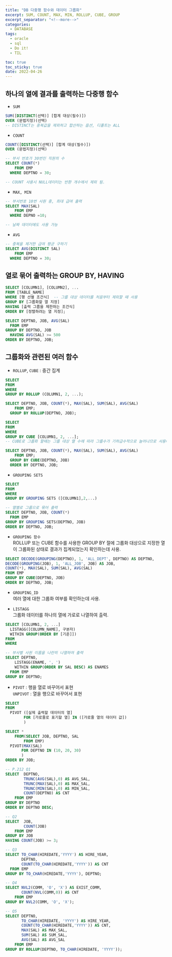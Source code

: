 ```yaml
---
title: "DB 다중행 함수와 데이터 그룹화"
excerpt: SUM, COUNT, MAX, MIN, ROLLUP, CUBE, GROUP
excerpt_separator: "<!--more-->"
categories:
  - DATABASE
tags:
  - oracle
  - sql
  - Do it!
  - TIL

toc: true
toc_sticky: true
date: 2022-04-26
---
```


## 하나의 열에 결과를 출력하는 다중행 함수

- `SUM`

```sql
SUM([DISTINCT(선택)] [합계 대상(필수)])
OVER (문법지정)(선택)
-- DISTINCT는 중복값을 제외하고 합산하는 옵션, 디폴트는 ALL
```

- `COUNT`

```sql
COUNT([DISTINCT(선택)] [합계 대상(필수)])
OVER (문법지정)(선택)

-- 부서 번호가 30번인 직원의 수
SELECT COUNT(*)
    FROM EMP
  WHERE DEPTNO = 30;

-- COUNT 사용시 NULL데이터는 반환 개수에서 제외 됨.
```

- `MAX, MIN`

```sql
-- 부서번호 10번 사원 중, 최대 급여 출력
SELECT MAX(SAL)
    FROM EMP
  WHERE DEPNO =10;

-- 날짜 데이터에도 사용 가능
```

- `AVG`

```sql
-- 중복을 제거한 급여 평균 구하기
SELECT AVG(DISTINCT SAL)
    FROM EMP
  WHERE DEPTNO = 30;
```

## 열로 묶어 출력하는 GROUP BY, HAVING

```sql
SELECT [COLUMN1], [COLUMN2], ...
FROM [TABLE_NAME]
WHERE [행 선별 조건식]  -- 그룹 대상 데이터를 처음부터 제외할 때 사용
GROUP BY [그룹화할 열 지정]
HAVING [출력 그룹을 제한하는 조건식]
ORDER BY [정렬하려는 열 지정];

SELECT DEPTNO, JOB, AVG(SAL)
  FROM EMP
GROUP BY DEPTNO, JOB
  HAVING AVG(SAL) >= 500
ORDER BY DEPTNO, JOB;
```

## 그룹화와 관련된 여러 함수

- `ROLLUP`, `CUBE` : 중간 집계

```sql
SELECT
FROM
WHERE
GROUP BY ROLLUP (COLUMN1, 2, ...);

SELECT DEPTNO, JOB, COUNT(*), MAX(SAL), SUM(SAL), AVG(SAL)
    FROM EMP;
  GROUP BY ROLLUP(DEPTNO, JOB);
```

```sql
SELECT
FROM
WHERE
GROUP BY CUBE [COLUMN1, 2, ...];
-- CUBE로 그룹화 할때는 그룹 대상 열 수에 따라 그룹수가 기하급수적으로 늘어나므로 사용에 주의해야 한다.

SELECT DEPTNO, JOB, COUNT(*), MAX(SAL), SUM(SAL), AVG(SAL)
    FROM EMP;
  GROUP BY CUBE(DEPTNO, JOB)
  ORDER BY DEPTNO, JOB;
```

- `GROUPING SETS`

```sql
SELECT
FROM
WHERE
GROUP BY GROUPING SETS ([COLUMN1],2,...)

-- 열별로 그룹으로 묶어 출력
SELECT DEPTNO, JOB, COUNT(*)
  FROM EMP
GROUP BY GROUPING SETS(DEPTNO, JOB)
ORDER BY DEPTNO, JOB;
```

- `GROUPING 함수`  
ROLLUP 또는 CUBE 함수를 사용한 GROUP BY 절에 그룹화 대상으로 지정한 열이 그룹화된 상태로 결과가 집계되었는지 확인하는데 사용.

```sql
SELECT DECODE(GROUPING(DEPTNO), 1, 'ALL_DEPT', DEPTNO) AS DEPTNO,
DECODE(GROUPING(JOB), 1, 'ALL_JOB', JOB) AS JOB,
COUNT(*), MAX(SAL), SUM(SAL), AVG(SAL)
FROM EMP
GROUP BY CUBE(DEPTNO, JOB)
ORDER BY DEPTNO, JOB;
```

- `GROUPING_ID`  
여러 열에 대한 그룹화 여부를 확인하는데 사용.

- `LISTAGG`  
그룹화 데이터를 하나의 열에 가로로 나열하여 출력.

```sql
SELECT [COLUMN1, 2, ...]
  LISTAGG([COLUMN_NAME], 구분자)
  WITHIN GROUP(ORDER BY [기준]])
FROM
WHERE

-- 부사별 사원 이름을 나란히 나열하여 출력
SELECT DEPTNO,
    LISTAGG(ENAME, ', ')
    WITHIN GROUP(ORDER BY SAL DESC) AS ENAMES
  FROM EMP
GROUP BY DEPTNO;
```

- `PIVOT` : 행을 열로 바꾸어서 표현  
`UNPIVOT` : 열을 행으로 바꾸어서 표현

```sql
SELECT
FROM
  PIVOT ([실제 출력할 데이터의 열]
        FOR [가로줄로 표기할 열] IN ([가로줄 열의 데이터 값])
        )

SELECT *
    FROM(SELECT JOB, DEPTNO, SAL
        FROM EMP)
  PIVOT(MAX(SAL)
       FOR DEPTNO IN (10, 20, 30)
       )
ORDER BY JOB;
```

```sql
-- P.212 Q1    
SELECT  DEPTNO,
        TRUNC(AVG(SAL),0) AS AVG_SAL,
        TRUNC(MAX(SAL),0) AS MAX_SAL,
        TRUNC(MIN(SAL),0) AS MIN_SAL,
        COUNT(DEPTNO) AS CNT
    FROM EMP
GROUP BY DEPTNO
ORDER BY DEPTNO DESC;

-- Q2
SELECT  JOB, 
        COUNT(JOB)
    FROM EMP
GROUP BY JOB
HAVING COUNT(JOB) >= 3;

-- Q3
SELECT TO_CHAR(HIREDATE,'YYYY') AS HIRE_YEAR,
       DEPTNO,
       COUNT(TO_CHAR(HIREDATE,'YYYY')) AS CNT
  FROM EMP
GROUP BY TO_CHAR(HIREDATE,'YYYY'), DEPTNO;

-- Q4
SELECT NVL2(COMM, 'O', 'X') AS EXIST_COMM,
       COUNT(NVL(COMM,0)) AS CNT
    FROM EMP
GROUP BY NVL2(COMM, 'O', 'X');

-- Q5
SELECT DEPTNO,
       TO_CHAR(HIREDATE, 'YYYY') AS HIRE_YEAR,
       COUNT(TO_CHAR(HIREDATE,'YYYY')) AS CNT,
       MAX(SAL) AS MAX_SAL,
       SUM(SAL) AS SUM_SAL,
       AVG(SAL) AS AVG_SAL
    FROM EMP
GROUP BY ROLLUP(DEPTNO, TO_CHAR(HIREDATE, 'YYYY'));
```
